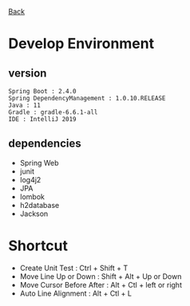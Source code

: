 [Back](../../../README.md)

# Develop Environment
## version

```
Spring Boot : 2.4.0
Spring DependencyManagement : 1.0.10.RELEASE
Java : 11
Gradle : gradle-6.6.1-all
IDE : IntelliJ 2019
```

## dependencies 
* Spring Web
* junit
* log4j2
* JPA
* lombok
* h2database
* Jackson

# Shortcut
* Create Unit Test : Ctrl + Shift + T
* Move Line Up or Down : Shift + Alt + Up or Down
* Move Cursor Before After : Alt + Ctl + left or right
* Auto Line Alignment : Alt + Ctl + L
